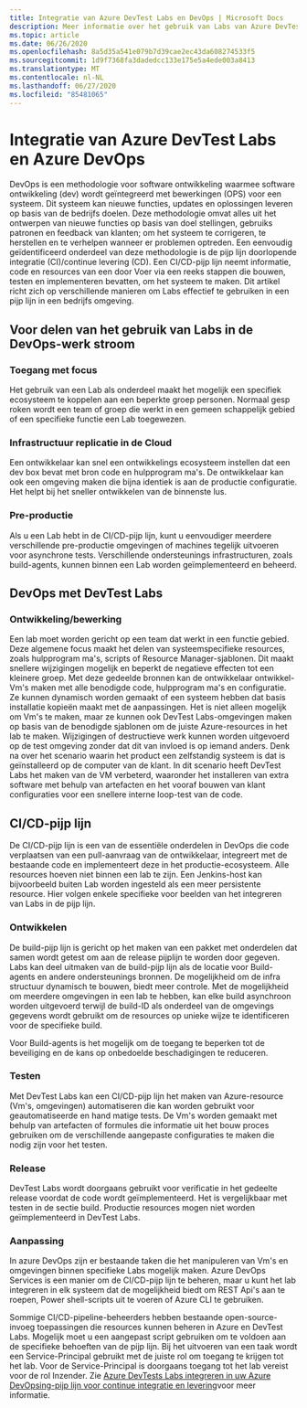 ```yaml
---
title: Integratie van Azure DevTest Labs en DevOps | Microsoft Docs
description: Meer informatie over het gebruik van Labs van Azure DevTest Labs binnen een pijp lijn (continue Integration)/continue levering (CD) in een bedrijfs omgeving.
ms.topic: article
ms.date: 06/26/2020
ms.openlocfilehash: 8a5d35a541e079b7d39cae2ec43da608274533f5
ms.sourcegitcommit: 1d9f7368fa3dadedcc133e175e5a4ede003a8413
ms.translationtype: MT
ms.contentlocale: nl-NL
ms.lasthandoff: 06/27/2020
ms.locfileid: "85481065"
---
```

# <a name="integration-of-azure-devtest-labs-and-azure-devops"></a>Integratie van Azure DevTest Labs en Azure DevOps
DevOps is een methodologie voor software ontwikkeling waarmee software ontwikkeling (dev) wordt geïntegreerd met bewerkingen (OPS) voor een systeem. Dit systeem kan nieuwe functies, updates en oplossingen leveren op basis van de bedrijfs doelen. Deze methodologie omvat alles uit het ontwerpen van nieuwe functies op basis van doel stellingen, gebruiks patronen en feedback van klanten; om het systeem te corrigeren, te herstellen en te verhelpen wanneer er problemen optreden. Een eenvoudig geïdentificeerd onderdeel van deze methodologie is de pijp lijn doorlopende integratie (CI)/continue levering (CD). Een CI/CD-pijp lijn neemt informatie, code en resources van een door Voer via een reeks stappen die bouwen, testen en implementeren bevatten, om het systeem te maken. Dit artikel richt zich op verschillende manieren om Labs effectief te gebruiken in een pijp lijn in een bedrijfs omgeving. 

## <a name="benefits-of-using-labs-in-devops-workflow"></a>Voor delen van het gebruik van Labs in de DevOps-werk stroom 

### <a name="focused-access"></a>Toegang met focus 
Het gebruik van een Lab als onderdeel maakt het mogelijk een specifiek ecosysteem te koppelen aan een beperkte groep personen. Normaal gesp roken wordt een team of groep die werkt in een gemeen schappelijk gebied of een specifieke functie een Lab toegewezen.   

### <a name="infrastructure-replication-in-the-cloud"></a>Infrastructuur replicatie in de Cloud 
Een ontwikkelaar kan snel een ontwikkelings ecosysteem instellen dat een dev box bevat met bron code en hulpprogram ma's. De ontwikkelaar kan ook een omgeving maken die bijna identiek is aan de productie configuratie. Het helpt bij het sneller ontwikkelen van de binnenste lus. 

### <a name="pre-production"></a>Pre-productie 
Als u een Lab hebt in de CI/CD-pijp lijn, kunt u eenvoudiger meerdere verschillende pre-productie omgevingen of machines tegelijk uitvoeren voor asynchrone tests. Verschillende ondersteunings infrastructuren, zoals build-agents, kunnen binnen een Lab worden geïmplementeerd en beheerd. 

## <a name="devops-with-devtest-labs"></a>DevOps met DevTest Labs 

### <a name="development--operation"></a>Ontwikkeling/bewerking 
Een lab moet worden gericht op een team dat werkt in een functie gebied. Deze algemene focus maakt het delen van systeemspecifieke resources, zoals hulpprogram ma's, scripts of Resource Manager-sjablonen. Dit maakt snellere wijzigingen mogelijk en beperkt de negatieve effecten tot een kleinere groep. Met deze gedeelde bronnen kan de ontwikkelaar ontwikkel-Vm's maken met alle benodigde code, hulpprogram ma's en configuratie. Ze kunnen dynamisch worden gemaakt of een systeem hebben dat basis installatie kopieën maakt met de aanpassingen. Het is niet alleen mogelijk om Vm's te maken, maar ze kunnen ook DevTest Labs-omgevingen maken op basis van de benodigde sjablonen om de juiste Azure-resources in het lab te maken. Wijzigingen of destructieve werk kunnen worden uitgevoerd op de test omgeving zonder dat dit van invloed is op iemand anders. Denk na over het scenario waarin het product een zelfstandig systeem is dat is geïnstalleerd op de computer van de klant. In dit scenario heeft DevTest Labs het maken van de VM verbeterd, waaronder het installeren van extra software met behulp van artefacten en het vooraf bouwen van klant configuraties voor een snellere interne loop-test van de code. 
  
## <a name="cicd-pipeline"></a>CI/CD-pijp lijn 
De CI/CD-pijp lijn is een van de essentiële onderdelen in DevOps die code verplaatsen van een pull-aanvraag van de ontwikkelaar, integreert met de bestaande code en implementeert deze in het productie-ecosysteem. Alle resources hoeven niet binnen een lab te zijn. Een Jenkins-host kan bijvoorbeeld buiten Lab worden ingesteld als een meer persistente resource. Hier volgen enkele specifieke voor beelden van het integreren van Labs in de pijp lijn. 

### <a name="build"></a>Ontwikkelen 
De build-pijp lijn is gericht op het maken van een pakket met onderdelen dat samen wordt getest om aan de release pijplijn te worden door gegeven. Labs kan deel uitmaken van de build-pijp lijn als de locatie voor Build-agents en andere ondersteunings bronnen. De mogelijkheid om de infra structuur dynamisch te bouwen, biedt meer controle. Met de mogelijkheid om meerdere omgevingen in een lab te hebben, kan elke build asynchroon worden uitgevoerd terwijl de build-ID als onderdeel van de omgevings gegevens wordt gebruikt om de resources op unieke wijze te identificeren voor de specifieke build.   

Voor Build-agents is het mogelijk om de toegang te beperken tot de beveiliging en de kans op onbedoelde beschadigingen te reduceren.  

### <a name="test"></a>Testen 
Met DevTest Labs kan een CI/CD-pijp lijn het maken van Azure-resource (Vm's, omgevingen) automatiseren die kan worden gebruikt voor geautomatiseerde en hand matige tests. De Vm's worden gemaakt met behulp van artefacten of formules die informatie uit het bouw proces gebruiken om de verschillende aangepaste configuraties te maken die nodig zijn voor het testen.   

### <a name="release"></a>Release 
DevTest Labs wordt doorgaans gebruikt voor verificatie in het gedeelte release voordat de code wordt geïmplementeerd. Het is vergelijkbaar met testen in de sectie build. Productie resources mogen niet worden geïmplementeerd in DevTest Labs. 

### <a name="customization"></a>Aanpassing 
In azure DevOps zijn er bestaande taken die het manipuleren van Vm's en omgevingen binnen specifieke Labs mogelijk maken. Azure DevOps Services is een manier om de CI/CD-pijp lijn te beheren, maar u kunt het lab integreren in elk systeem dat de mogelijkheid biedt om REST Api's aan te roepen, Power shell-scripts uit te voeren of Azure CLI te gebruiken. 

Sommige CI/CD-pipeline-beheerders hebben bestaande open-source-invoeg toepassingen die resources kunnen beheren in Azure en DevTest Labs. Mogelijk moet u een aangepast script gebruiken om te voldoen aan de specifieke behoeften van de pijp lijn.  Bij het uitvoeren van een taak wordt een Service-Principal gebruikt met de juiste rol om toegang te krijgen tot het lab. Voor de Service-Principal is doorgaans toegang tot het lab vereist voor de rol Inzender. Zie [Azure DevTests Labs integreren in uw Azure DevOpsing-pijp lijn voor continue integratie en levering](devtest-lab-integrate-ci-cd.md)voor meer informatie. 
 